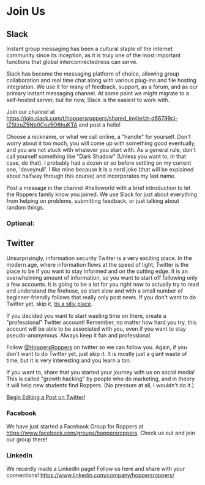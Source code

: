 # Join Us
## Slack
Instant group messaging has been a cultural staple of the internet community since its inception, as it is truly one of the most important functions that global interconnectedness can serve.

Slack has become the messaging platform of choice, allowing group collaboration and real time chat along with various plug-ins and file hosting integration. We use it for many of feedback, support, as a forum, and as our primary instant messaging channel. At some point we might migrate to a self-hosted server, but for now, Slack is the easiest to work with.

Join our channel at <https://join.slack.com/t/hoppersroppers/shared_invite/zt-d66799ci-tZStzuZ5Nb0Coz5O6huKTA> and post a hello!

Choose a nickname, or what we call online, a "handle" for yourself. Don't worry about it too much, you will come up with something good eventually, and you are not stuck with whatever you start with. As a general rule, don't call yourself something like "Dark Shadow" (Unless you want to, in that case, do that). I probably had a dozen or so before settling on my current one, 'deveynull'. I like mine because it is a nerd joke (that will be explained about halfway through this course) and incorporates my last name.

Post a message in the channel #helloworld with a brief introduction to let the Roppers family know you joined. We use Slack for just about everything from helping on problems, submitting feedback, or just talking about random things.


### Optional:
## Twitter
Unsurprisingly, information security Twitter is a very exciting place. In the modern age, where information flows at the speed of light, Twitter is the place to be if you want to stay informed and on the cutting edge. It is an overwhelming amount of information, so you want to start off following only a few accounts. It is going to be a lot for you right now to actually try to read and understand the firehose, so start slow and with a small number of beginner-friendly follows that really only post news. If you don't want to do Twitter yet, skip it, [tis a silly place](https://www.youtube.com/watch?v=a55hIGmMzuE).

If you decided you want to start wasting time on there, create a "professional" Twitter account! Remember, no matter how hard you try, this account will be able to be associated with you, even if you want to stay pseudo-anonymous. Always keep it fun and professional.

Follow <a href="https://twitter.com/hoppersroppers">@HoppersRoppers</a> on twitter so we can follow you. Again, if you don't want to do Twitter yet, just skip it. It is mostly just a giant waste of time, but it is very interesting and you learn a ton.

If you want to, share that you started your journey with us on social media! This is called "growth hacking" by people who do marketing, and in theory it will help new students find Roppers. (No pressure at all, I wouldn't do it.)

<a href="https://twitter.com/share?url=https://hoppersroppers.org/course.html&text=I started learning security fundamentals today @HoppersRoppers!">Begin Editing a Post on Twitter!</a>

### Facebook

We have just started a Facebook Group for Roppers at <https://www.facebook.com/groups/hoppersroppers>. Check us out and join our group there!

### LinkedIn

We recently made a LinkedIn page! Follow us here and share with your connections! <https://www.linkedin.com/company/hoppersroppers/>
